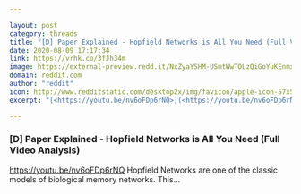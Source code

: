 ```yaml
---

layout: post
category: threads
title: "[D] Paper Explained - Hopfield Networks is All You Need (Full Video Analysis)"
date: 2020-08-09 17:17:34
link: https://vrhk.co/3fJh34m
image: https://external-preview.redd.it/NxZyaYSHM-USmtWwTOLzQiGoYuKEnmxGiVISnbous1c.jpg?width=480&height=251.308900524&auto=webp&crop=480:251.308900524,smart&s=063776ae7e539b9675cd599539f8f54e044914cb
domain: reddit.com
author: "reddit"
icon: http://www.redditstatic.com/desktop2x/img/favicon/apple-icon-57x57.png
excerpt: "[<https://youtu.be/nv6oFDp6rNQ>](<https://youtu.be/nv6oFDp6rNQ>) Hopfield Networks are one of the classic models of biological memory networks. This..."

---
```


### [D] Paper Explained - Hopfield Networks is All You Need (Full Video Analysis)

[<https://youtu.be/nv6oFDp6rNQ>](<https://youtu.be/nv6oFDp6rNQ>) Hopfield Networks are one of the classic models of biological memory networks. This...